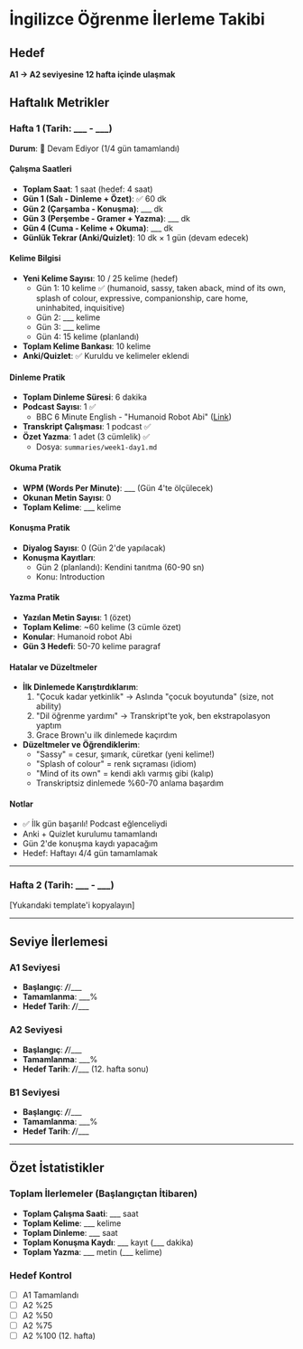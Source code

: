 # İngilizce Öğrenme İlerleme Takibi

## Hedef
**A1 → A2 seviyesine 12 hafta içinde ulaşmak**

## Haftalık Metrikler

### Hafta 1 (Tarih: ___ - ___)

**Durum**: 🔄 Devam Ediyor (1/4 gün tamamlandı)

#### Çalışma Saatleri
- **Toplam Saat**: 1 saat (hedef: 4 saat)
- **Gün 1 (Salı - Dinleme + Özet)**: ✅ 60 dk
- **Gün 2 (Çarşamba - Konuşma)**: ___ dk
- **Gün 3 (Perşembe - Gramer + Yazma)**: ___ dk
- **Gün 4 (Cuma - Kelime + Okuma)**: ___ dk
- **Günlük Tekrar (Anki/Quizlet)**: 10 dk × 1 gün (devam edecek)

#### Kelime Bilgisi
- **Yeni Kelime Sayısı**: 10 / 25 kelime (hedef)
  - Gün 1: 10 kelime ✅ (humanoid, sassy, taken aback, mind of its own, splash of colour, expressive, companionship, care home, uninhabited, inquisitive)
  - Gün 2: ___ kelime
  - Gün 3: ___ kelime
  - Gün 4: 15 kelime (planlandı)
- **Toplam Kelime Bankası**: 10 kelime
- **Anki/Quizlet**: ✅ Kuruldu ve kelimeler eklendi

#### Dinleme Pratik
- **Toplam Dinleme Süresi**: 6 dakika
- **Podcast Sayısı**: 1 ✅
  - BBC 6 Minute English - "Humanoid Robot Abi" ([Link](https://www.bbc.co.uk/learningenglish/english/features/6-minute-english_2025/ep-250918))
- **Transkript Çalışması**: 1 podcast ✅
- **Özet Yazma**: 1 adet (3 cümlelik) ✅
  - Dosya: `summaries/week1-day1.md`

#### Okuma Pratik
- **WPM (Words Per Minute)**: ___ (Gün 4'te ölçülecek)
- **Okunan Metin Sayısı**: 0
- **Toplam Kelime**: ___ kelime

#### Konuşma Pratik
- **Diyalog Sayısı**: 0 (Gün 2'de yapılacak)
- **Konuşma Kayıtları**:
  - Gün 2 (planlandı): Kendini tanıtma (60-90 sn)
  - Konu: Introduction

#### Yazma Pratik
- **Yazılan Metin Sayısı**: 1 (özet)
- **Toplam Kelime**: ~60 kelime (3 cümle özet)
- **Konular**: Humanoid robot Abi
- **Gün 3 Hedefi**: 50-70 kelime paragraf

#### Hatalar ve Düzeltmeler
- **İlk Dinlemede Karıştırdıklarım**:
  1. "Çocuk kadar yetkinlik" → Aslında "çocuk boyutunda" (size, not ability)
  2. "Dil öğrenme yardımı" → Transkript'te yok, ben ekstrapolasyon yaptım
  3. Grace Brown'u ilk dinlemede kaçırdım
- **Düzeltmeler ve Öğrendiklerim**:
  - "Sassy" = cesur, şımarık, cüretkar (yeni kelime!)
  - "Splash of colour" = renk sıçraması (idiom)
  - "Mind of its own" = kendi aklı varmış gibi (kalıp)
  - Transkriptsiz dinlemede %60-70 anlama başardım

#### Notlar
- ✅ İlk gün başarılı! Podcast eğlenceliydi
- Anki + Quizlet kurulumu tamamlandı
- Gün 2'de konuşma kaydı yapacağım
- Hedef: Haftayı 4/4 gün tamamlamak

---

### Hafta 2 (Tarih: ___ - ___)
[Yukarıdaki template'i kopyalayın]

---

## Seviye İlerlemesi

### A1 Seviyesi
- **Başlangıç**: ___/___/___
- **Tamamlanma**: ___%
- **Hedef Tarih**: ___/___/___

### A2 Seviyesi
- **Başlangıç**: ___/___/___
- **Tamamlanma**: ___%
- **Hedef Tarih**: ___/___/___ (12. hafta sonu)

### B1 Seviyesi
- **Başlangıç**: ___/___/___
- **Tamamlanma**: ___%
- **Hedef Tarih**: ___/___/___

---

## Özet İstatistikler

### Toplam İlerlemeler (Başlangıçtan İtibaren)
- **Toplam Çalışma Saati**: ___ saat
- **Toplam Kelime**: ___ kelime
- **Toplam Dinleme**: ___ saat
- **Toplam Konuşma Kaydı**: ___ kayıt (___ dakika)
- **Toplam Yazma**: ___ metin (___ kelime)

### Hedef Kontrol
- [ ] A1 Tamamlandı
- [ ] A2 %25
- [ ] A2 %50
- [ ] A2 %75
- [ ] A2 %100 (12. hafta)